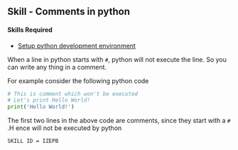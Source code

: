 ## Skill - Comments in python

#### Skills Required
* [Setup python development environment](https://nagasudhir.blogspot.com/2020/04/setup-python-development-environment_14.html)

When a line in python starts with ```#```, python will not execute the line.
 So you can write any thing in a comment.

For example consider the following python code
```python
# This is comment which won't be executed
# Let's print Hello World!
print('Hello World!')
```
The first two lines in the above code are comments, since they start with a ```#``` .H  ence will not be executed by python

```SKILL ID = IZEPB```
<!--stackedit_data:
eyJoaXN0b3J5IjpbMTc5MzExODI0XX0=
-->